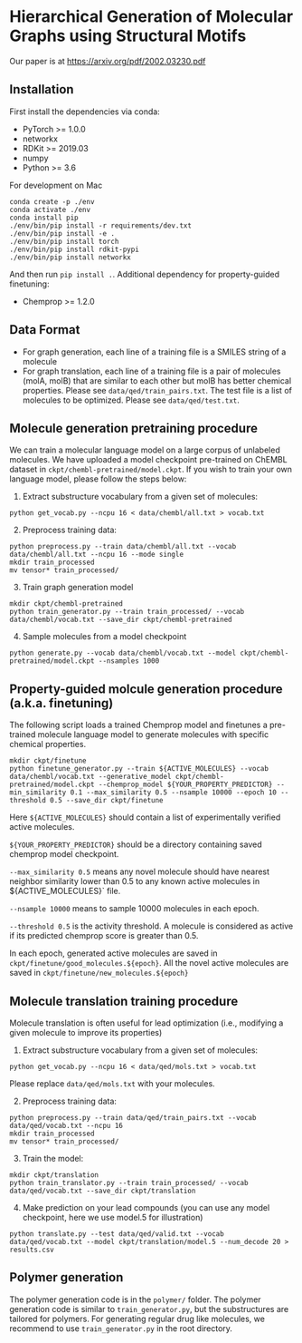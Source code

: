 # Hierarchical Generation of Molecular Graphs using Structural Motifs

Our paper is at https://arxiv.org/pdf/2002.03230.pdf

## Installation
First install the dependencies via conda:
 * PyTorch >= 1.0.0
 * networkx
 * RDKit >= 2019.03
 * numpy
 * Python >= 3.6

For development on Mac
```
conda create -p ./env
conda activate ./env
conda install pip
./env/bin/pip install -r requirements/dev.txt
./env/bin/pip install -e .
./env/bin/pip install torch
./env/bin/pip install rdkit-pypi
./env/bin/pip install networkx
```

And then run `pip install .`. Additional dependency for property-guided finetuning:
 * Chemprop >= 1.2.0


## Data Format
* For graph generation, each line of a training file is a SMILES string of a molecule
* For graph translation, each line of a training file is a pair of molecules (molA, molB) that are similar to each other but molB has better chemical properties. Please see `data/qed/train_pairs.txt`. The test file is a list of molecules to be optimized. Please see `data/qed/test.txt`.

## Molecule generation pretraining procedure
We can train a molecular language model on a large corpus of unlabeled molecules. We have uploaded a model checkpoint pre-trained on ChEMBL dataset in `ckpt/chembl-pretrained/model.ckpt`. If you wish to train your own language model, please follow the steps below:

1. Extract substructure vocabulary from a given set of molecules:
```
python get_vocab.py --ncpu 16 < data/chembl/all.txt > vocab.txt
```

2. Preprocess training data:
```
python preprocess.py --train data/chembl/all.txt --vocab data/chembl/all.txt --ncpu 16 --mode single
mkdir train_processed
mv tensor* train_processed/
```

3. Train graph generation model
```
mkdir ckpt/chembl-pretrained
python train_generator.py --train train_processed/ --vocab data/chembl/vocab.txt --save_dir ckpt/chembl-pretrained
```

4. Sample molecules from a model checkpoint
```
python generate.py --vocab data/chembl/vocab.txt --model ckpt/chembl-pretrained/model.ckpt --nsamples 1000
```

## Property-guided molcule generation procedure (a.k.a. finetuning)
The following script loads a trained Chemprop model and finetunes a pre-trained molecule language model to generate molecules with specific chemical properties.
```
mkdir ckpt/finetune
python finetune_generator.py --train ${ACTIVE_MOLECULES} --vocab data/chembl/vocab.txt --generative_model ckpt/chembl-pretrained/model.ckpt --chemprop_model ${YOUR_PROPERTY_PREDICTOR} --min_similarity 0.1 --max_similarity 0.5 --nsample 10000 --epoch 10 --threshold 0.5 --save_dir ckpt/finetune
```
Here `${ACTIVE_MOLECULES}` should contain a list of experimentally verified active molecules. 

`${YOUR_PROPERTY_PREDICTOR}` should be a directory containing saved chemprop model checkpoint. 

`--max_similarity 0.5` means any novel molecule should have nearest neighbor similarity lower than 0.5 to any known active molecules in ${ACTIVE_MOLECULES}` file.

`--nsample 10000` means to sample 10000 molecules in each epoch. 

`--threshold 0.5` is the activity threshold. A molecule is considered as active if its predicted chemprop score is greater than 0.5.

In each epoch, generated active molecules are saved in `ckpt/finetune/good_molecules.${epoch}`. All the novel active molecules are saved in `ckpt/finetune/new_molecules.${epoch}`

## Molecule translation training procedure
Molecule translation is often useful for lead optimization (i.e., modifying a given molecule to improve its properties)

1. Extract substructure vocabulary from a given set of molecules:
```
python get_vocab.py --ncpu 16 < data/qed/mols.txt > vocab.txt
```
Please replace `data/qed/mols.txt` with your molecules.

2. Preprocess training data:
```
python preprocess.py --train data/qed/train_pairs.txt --vocab data/qed/vocab.txt --ncpu 16
mkdir train_processed
mv tensor* train_processed/
```

3. Train the model:
```
mkdir ckpt/translation
python train_translator.py --train train_processed/ --vocab data/qed/vocab.txt --save_dir ckpt/translation
```

4. Make prediction on your lead compounds (you can use any model checkpoint, here we use model.5 for illustration)
```
python translate.py --test data/qed/valid.txt --vocab data/qed/vocab.txt --model ckpt/translation/model.5 --num_decode 20 > results.csv
```

## Polymer generation
The polymer generation code is in the `polymer/` folder. The polymer generation code is similar to `train_generator.py`, but the substructures are tailored for polymers. 
For generating regular drug like molecules, we recommend to use `train_generator.py` in the root directory.

